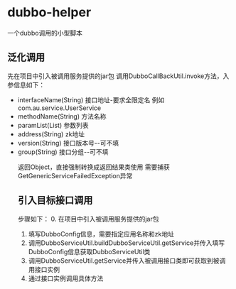 # dubbo-helper
一个dubbo调用的小型脚本

## 泛化调用
先在项目中引入被调用服务提供的jar包
调用DubboCallBackUtil.invoke方法，入参信息如下：
* interfaceName(String) 接口地址-要求全限定名 例如com.au.service.UserService
* methodName(String) 方法名称
* paramList(List<Object>) 参数列表
* address(String) zk地址
* version(String) 接口版本号--可不填
* group(String) 接口分组--可不填<br>

返回Object，直接强制转换成返回结果类使用
需要捕获GetGenericServiceFailedException异常

## 引入目标接口调用
步骤如下：
0. 在项目中引入被调用服务提供的jar包
1. 填写DubboConfig信息，需要指定应用名称和zk地址
2. 调用DubboServiceUtil.buildDubboServiceUtil.getService并传入填写DubboConfig信息获取DubboServiceUtil类
3. 调用DubboServiceUtil.getService并传入被调用接口类即可获取到被调用接口实例
4. 通过接口实例调用具体方法
